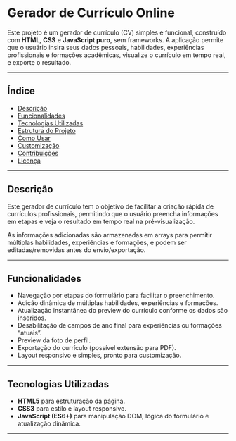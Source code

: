 # Gerador de Currículo Online

Este projeto é um gerador de currículo (CV) simples e funcional, construído com **HTML**, **CSS** e **JavaScript puro**, sem frameworks. A aplicação permite que o usuário insira seus dados pessoais, habilidades, experiências profissionais e formações acadêmicas, visualize o currículo em tempo real, e exporte o resultado.

---

## Índice

- [Descrição](#descrição)
- [Funcionalidades](#funcionalidades)
- [Tecnologias Utilizadas](#tecnologias-utilizadas)
- [Estrutura do Projeto](#estrutura-do-projeto)
- [Como Usar](#como-usar)
- [Customização](#customização)
- [Contribuições](#contribuições)
- [Licença](#licença)

---

## Descrição

Este gerador de currículo tem o objetivo de facilitar a criação rápida de currículos profissionais, permitindo que o usuário preencha informações em etapas e veja o resultado em tempo real na pré-visualização.

As informações adicionadas são armazenadas em arrays para permitir múltiplas habilidades, experiências e formações, e podem ser editadas/removidas antes do envio/exportação.

---

## Funcionalidades

- Navegação por etapas do formulário para facilitar o preenchimento.
- Adição dinâmica de múltiplas habilidades, experiências e formações.
- Atualização instantânea do preview do currículo conforme os dados são inseridos.
- Desabilitação de campos de ano final para experiências ou formações “atuais”.
- Preview da foto de perfil.
- Exportação do currículo (possível extensão para PDF).
- Layout responsivo e simples, pronto para customização.

---

## Tecnologias Utilizadas

- **HTML5** para estruturação da página.
- **CSS3** para estilo e layout responsivo.
- **JavaScript (ES6+)** para manipulação DOM, lógica do formulário e atualização dinâmica.

---




